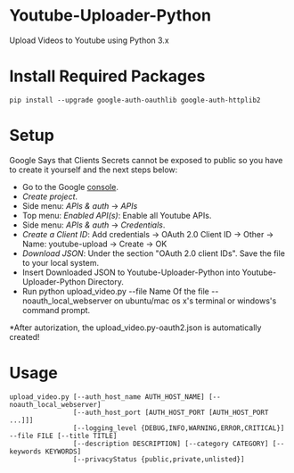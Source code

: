 # Youtube-Uploader-Python
Upload Videos to Youtube using Python 3.x
# Install Required Packages
`pip install --upgrade google-auth-oauthlib google-auth-httplib2`
# Setup
Google Says that Clients Secrets cannot be exposed to public so you have to create it yourself and the next steps below:
* Go to the Google [console](https://console.developers.google.com/).
* _Create project_.
* Side menu: _APIs & auth_ -> _APIs_
* Top menu: _Enabled API(s)_: Enable all Youtube APIs.
* Side menu: _APIs & auth_ -> _Credentials_.
* _Create a Client ID_: Add credentials -> OAuth 2.0 Client ID -> Other -> Name: youtube-upload -> Create -> OK
* _Download JSON_: Under the section "OAuth 2.0 client IDs". Save the file to your local system. 
* Insert Downloaded JSON to Youtube-Uploader-Python into Youtube-Uploader-Python Directory.
* Run python upload_video.py --file Name Of the file --noauth_local_webserver on ubuntu/mac os x's terminal or windows's command prompt.

*After autorization, the upload_video.py-oauth2.json is automatically created!
# Usage
```
upload_video.py [--auth_host_name AUTH_HOST_NAME] [--noauth_local_webserver]
                [--auth_host_port [AUTH_HOST_PORT [AUTH_HOST_PORT ...]]]
                [--logging_level {DEBUG,INFO,WARNING,ERROR,CRITICAL}] --file FILE [--title TITLE]
                [--description DESCRIPTION] [--category CATEGORY] [--keywords KEYWORDS]
                [--privacyStatus {public,private,unlisted}]
```
